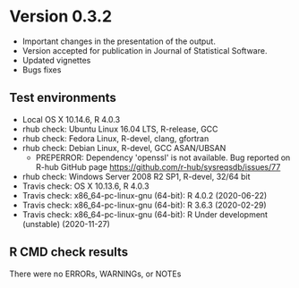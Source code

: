 # Version 0.3.2
* Important changes in the presentation of the output.
* Version accepted for publication in Journal of Statistical Software.
* Updated vignettes
* Bugs fixes

## Test environments
* Local OS X 10.14.6, R 4.0.3
* rhub check: Ubuntu Linux 16.04 LTS, R-release, GCC
* rhub check: Fedora Linux, R-devel, clang, gfortran
* rhub check: Debian Linux, R-devel, GCC ASAN/UBSAN
  + PREPERROR: Dependency 'openssl' is not available. Bug reported on R-hub GitHub page https://github.com/r-hub/sysreqsdb/issues/77
* rhub check: Windows Server 2008 R2 SP1, R-devel, 32/64 bit
* Travis check: OS X 10.13.6, R 4.0.3
* Travis check: x86_64-pc-linux-gnu (64-bit): R 4.0.2 (2020-06-22)
* Travis check: x86_64-pc-linux-gnu (64-bit): R 3.6.3 (2020-02-29)
* Travis check: x86_64-pc-linux-gnu (64-bit): R Under development (unstable) (2020-11-27)

## R CMD check results
There were no ERRORs, WARNINGs, or NOTEs

